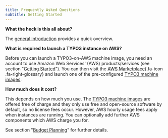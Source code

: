 ```yaml
---
title: Frequently Asked Questions
subtitle: Getting Started
---
```


**What the heck is this all about?**

The [general introduction](../getting-started/introduction.md) provides a quick overview.

**What is required to launch a TYPO3 instance on AWS?**

Before you can launch a TYPO3-on-AWS machine image, you need an account to use Amazon Web Services' (AWS) products/services (see section "[Getting Started](../getting-started/index.md)"). You can then visit the [AWS Marketplace](../miscellaneous/glossary.md#awsmarketplace){.fa-icon .fa-right-glossary} and launch one of the pre-configured [TYPO3 machine images](../machine-images/index.md).

**How much does it cost?**

This depends on how much you use. The [TYPO3 machine images](../machine-images/index.md) are offered free of charge and they only use free and open-source software by default, so no license fees occur. However, AWS hourly usage fees apply when instances are running. You can optionally add further AWS components which AWS charge you for.

See section "[Budget Planning](costs-and-budget-planning)" for further details.
